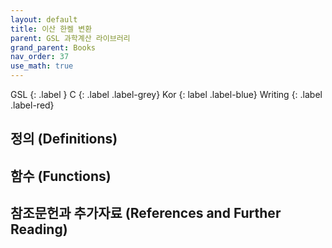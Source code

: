 ```yaml
---
layout: default
title: 이산 한켈 변환
parent: GSL 과학계산 라이브러리
grand_parent: Books
nav_order: 37
use_math: true
---
```


GSL
{: .label }
C
{: .label .label-grey}
Kor
{: label .label-blue}
Writing
{: .label .label-red}

## 정의 (Definitions)


## 함수 (Functions)

## 참조문헌과 추가자료 (References and Further Reading)